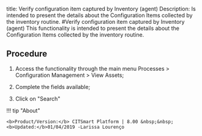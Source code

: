 title: Verify configuration item captured by Inventory (agent)
Description: Is intended to present the details about the Configuration Items collected by the inventory routine.
#Verify configuration item captured by Inventory (agent)
This functionality is intended to present the details about the Configuration Items collected by the inventory routine.

Procedure
-------------

1.  Access the functionality through the main menu Processes \> Configuration
    Management \> View Assets;

2.  Complete the fields available;

3.  Click on "Search"


!!! tip "About"

    <b>Product/Version:</b> CITSmart Platform | 8.00 &nbsp;&nbsp;
    <b>Updated:</b>01/04/2019 -Larissa Lourenço
